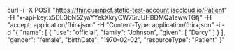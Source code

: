 curl -i -X POST "https://fhir.cuajnpcf.static-test-account.isccloud.io/Patient" -H "x-api-key:x5DLGbN52yaYYekXkryCW75rJUHBDMQa1ewwTGfj" -H "accept: application/fhir+json" -H "Content-Type: application/fhir+json" -i -d "{ \"name\": [ { \"use\": \"official\", \"family\": \"Johnson\", \"given\": [ \"Darcy\" ] } ], \"gender\": \"female\", \"birthDate\": \"1970-02-02\", \"resourceType\": \"Patient\" }"